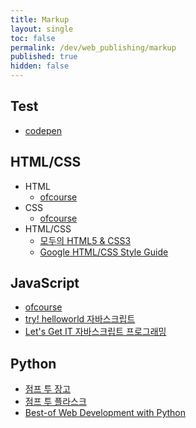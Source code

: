 ```yaml
---
title: Markup
layout: single
toc: false
permalink: /dev/web_publishing/markup
published: true
hidden: false
---
```


<head>
  <base target="_blank">
</head>

## Test

- [codepen](https://codepen.io/)

## HTML/CSS

- HTML
  - [ofcourse](https://ofcourse.kr/html-course/HTML-%EC%9E%85%EB%AC%B)
- CSS
  - [ofcourse](https://ofcourse.kr/css-course/CSS-%EC%9E%85%EB%AC%B8)
- HTML/CSS
  - [모두의 HTML5 & CSS3](https://thebook.io/006943/)
  - [Google HTML/CSS Style Guide](https://google.github.io/styleguide/htmlcssguide.html)

## JavaScript

- [ofcourse](https://ofcourse.kr/js-course/JavaScript-%EC%9E%85%EB%AC%B8)
- [try! helloworld 자바스크립트](https://thebook.io/006894/)
- [Let's Get IT 자바스크립트 프로그래밍](https://thebook.io/08027)

## Python

- [점프 투 장고](https://wikidocs.net/book/4223)
- [점프 투 플라스크](https://wikidocs.net/book/4542)
- [Best-of Web Development with Python](https://github.com/ml-tooling/best-of-web-python)
